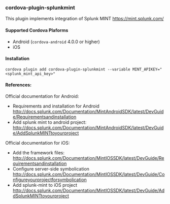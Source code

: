 ### cordova-plugin-splunkmint

This plugin implements integration of Splunk MINT https://mint.splunk.com/

#### Supported Cordova Plaforms

* Android (`cordova-android` 4.0.0 or higher)
* iOS

#### Installation

    cordova plugin add cordova-plugin-splunkmint --variable MINT_APIKEY="<splunk_mint_api_key>"


#### References:

Official documentation for Android:
* Requirements and installation for Android http://docs.splunk.com/Documentation/MintAndroidSDK/latest/DevGuide/Requirementsandinstallation
* Add splunk mint to android project: http://docs.splunk.com/Documentation/MintAndroidSDK/latest/DevGuide/AddSplunkMINTtoyourproject

Official documentation for iOS:
* Add the framework files: http://docs.splunk.com/Documentation/MintIOSSDK/latest/DevGuide/Requirementsandinstallation
* Configure server-side symbolication http://docs.splunk.com/Documentation/MintIOSSDK/latest/DevGuide/Configureyourprojectforsymbolication
* Add splunk-mint to iOS project http://docs.splunk.com/Documentation/MintIOSSDK/latest/DevGuide/AddSplunkMINTtoyourproject
